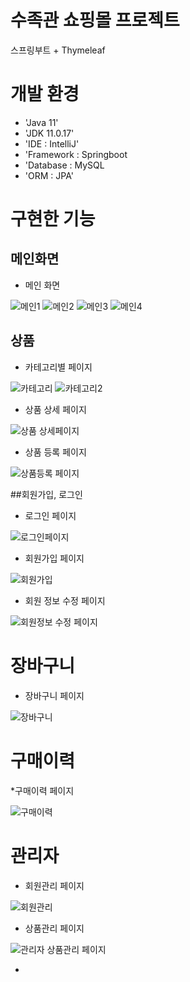 # 수족관 쇼핑몰 프로젝트
스프링부트 + Thymeleaf


# 개발 환경
- 'Java 11'
- 'JDK 11.0.17'
- 'IDE : IntelliJ'
- 'Framework : Springboot
- 'Database : MySQL
- 'ORM : JPA'


# 구현한 기능
 
 ## 메인화면

* 메인 화면
  
![메인1](https://user-images.githubusercontent.com/116548183/210968757-65003add-eb6e-44ea-b3c5-30a957a4fcee.PNG)
![메인2](https://user-images.githubusercontent.com/116548183/210969382-cc350ed8-8817-457f-bc68-fcd505c19bdd.PNG)
![메인3](https://user-images.githubusercontent.com/116548183/210970438-ee9a3818-0b63-4ed3-9d7c-ceceba970227.PNG)
![메인4](https://user-images.githubusercontent.com/116548183/210970449-a3d8f891-d2bb-44f9-ac1c-58513dda08d3.PNG)


## 상품

* 카테고리별 페이지
 
![카테고리](https://user-images.githubusercontent.com/116548183/210969728-7f8fd95b-126d-4a1a-b71a-062a16752adb.PNG)
![카테고리2](https://user-images.githubusercontent.com/116548183/210969748-c6e5bac9-d162-49e2-a87e-638a3c5280fd.PNG)


* 상품 상세 페이지

![상품 상세페이지](https://user-images.githubusercontent.com/116548183/210970614-6e942256-69a9-4c7f-aa87-d849d963356e.PNG)


* 상품 등록 페이지

![상품등록 페이지](https://user-images.githubusercontent.com/116548183/210970957-91e73f71-6aff-464c-a455-8620e122a2a0.PNG)


##회원가입, 로그인

* 로그인 페이지

![로그인페이지](https://user-images.githubusercontent.com/116548183/210968078-430e8de3-6247-483b-972d-e9226bb711fb.PNG)

* 회원가입 페이지

![회원가입](https://user-images.githubusercontent.com/116548183/210969592-587055d3-77c1-46fc-aedd-947b7ebf0e63.PNG)

* 회원 정보 수정 페이지

![회원정보 수정 페이지](https://user-images.githubusercontent.com/116548183/210971059-08da8358-2e41-4eb6-b6d9-1aef514e3fbe.PNG)


# 장바구니

* 장바구니 페이지

![장바구니](https://user-images.githubusercontent.com/116548183/210971404-c27eecba-b880-4474-82be-84256947498d.PNG)


# 구매이력

*구매이력 페이지

![구매이력](https://user-images.githubusercontent.com/116548183/210966336-3e83071b-de04-4f6c-be71-02857c880ee9.PNG)


# 관리자

* 회원관리 페이지

![회원관리](https://user-images.githubusercontent.com/116548183/210972458-943b069e-c05d-4cac-b82a-b1ce67d9c78c.PNG)


* 상품관리 페이지

![관리자 상품관리 페이지](https://user-images.githubusercontent.com/116548183/210972620-bce99765-bb98-4d33-bdf9-db8e7a8fd3a0.PNG)

* 

